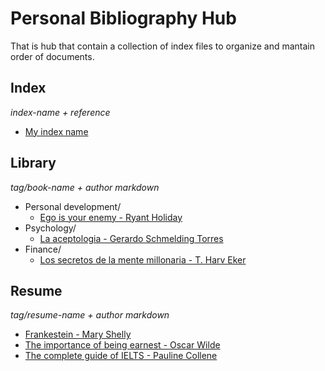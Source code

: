 # Personal Bibliography Hub

That is hub that contain a collection of index files to organize and mantain order of documents.

## Index

_index-name + reference_

- [My index name](..)

## Library

_tag/book-name + author markdown_

- Personal development/
  - [Ego is your enemy - Ryant Holiday](index/20220519101828_ego-is-your-enemy-index.md.md)
- Psychology/
  - [La aceptologia - Gerardo Schmelding Torres](index/20220519105424_la-aceptologia.md) 
- Finance/
  - [Los secretos de la mente millonaria - T. Harv Eker](index/20220519180229_los-secretos-de-la-mente-millonaria.md) 

## Resume

_tag/resume-name + author markdown_

- [Frankestein - Mary Shelly](resume/frankestein.md)
- [The importance of being earnest - Oscar Wilde](resume/the-importance-of-being-earnest.md)
- [The complete guide of IELTS - Pauline Collene](resume/the-complete-guide-of-ielts.md)